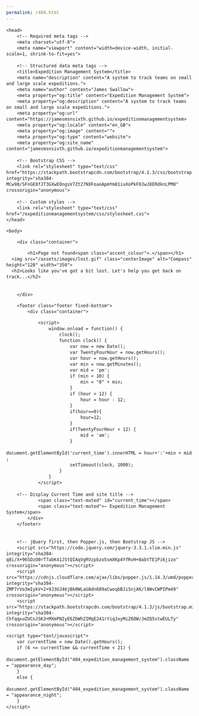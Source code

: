 ```yaml
---
permalink: /404.html
---
```

<!doctype html>
<html lang="en-GB" id="404_expedition_management_system">

	<head>
		<!-- Required meta tags -->
		<meta charset="utf-8">
		<meta name="viewport" content="width=device-width, initial-scale=1, shrink-to-fit=yes">

		<!-- Structured data meta tags -->
		<title>Expedition Management System</title>
		<meta name="description" content="A system to track teams on small and large scale expeditions.">
		<meta name="author" content="James Swallow">
		<meta property="og:title" content="Expedition Management System">
		<meta property="og:description" content="A system to track teams on small and large scale expeditions.">
		<meta property="og:url" content="https://jamesmsnsixth.github.io/expeditionmanagementsystem>
		<meta property="og:locale" content="en_GB">
		<meta property="og:image" content="">
		<meta property="og:type" content="website">
		<meta property="og:site_name" content="jamesmsnsixth.github.io/expeditionmanagementsystem">
													  
		<!-- Bootstrap CSS -->
		<link rel="stylesheet" type="text/css" href="https://stackpath.bootstrapcdn.com/bootstrap/4.1.3/css/bootstrap.min.css" integrity="sha384-MCw98/SFnGE8fJT3GXwEOngsV7Zt27NXFoaoApmYm81iuXoPkFOJwJ8ERdknLPMO" crossorigin="anonymous">
		
		<!-- Custom styles -->
		<link rel="stylesheet" type="text/css" href="/expeditionmanagementsystem/css/stylesheet.css">
	</head>
  
  <!-- Page Body -->
  
  
	<body>
  
  <!-- Create Container for indentation-->
  		<div class="container">
      
  <!-- Page Title (H1) -->
			<h1>Page not found<span class="accent_colour">.</span></h1>
      <img src="/assets/images/lost.gif" class="centerImage" alt="Compass" height="120" width="350">
      <h2>Looks like you've got a bit lost. Let's help you get back on track...</h2>
							
												      
		</div>
								

  <!-- Page Footer - Static Element -->
		<footer class="footer fixed-bottom">
			<div class="container">
	
  <!-- Script to display current time -->
				<script>
					window.onload = function() {
						clock();  
						function clock() {
							var now = new Date();
							var TwentyFourHour = now.getHours();
							var hour = now.getHours();
							var min = now.getMinutes();
							var mid = 'pm';
							if (min < 10) {
								min = "0" + min;
							}
							if (hour > 12) {
								hour = hour - 12;
							}    
							if(hour==0){ 
								hour=12;
							}
							if(TwentyFourHour < 12) {
								mid = 'am';
							}     
							document.getElementById('current_time').innerHTML = hour+':'+min + mid ;
    						setTimeout(clock, 1000);
						}
					}
				</script>
        
        <!-- Display Current Time and site title -->
				<span class="text-muted" id="current_time"></span>
				<span class="text-muted">— Expedition Management System</span>
			</div>
		</footer>
    
		
		<!-- jQuery first, then Popper.js, then Bootstrap JS -->
		<script src="https://code.jquery.com/jquery-3.3.1.slim.min.js" integrity="sha384-q8i/X+965DzO0rT7abK41JStQIAqVgRVzpbzo5smXKp4YfRvH+8abtTE1Pi6jizo" crossorigin="anonymous"></script>
		<script src="https://cdnjs.cloudflare.com/ajax/libs/popper.js/1.14.3/umd/popper.min.js" integrity="sha384-ZMP7rVo3mIykV+2+9J3UJ46jBk0WLaUAdn689aCwoqbBJiSnjAK/l8WvCWPIPm49" crossorigin="anonymous"></script>
		<script src="https://stackpath.bootstrapcdn.com/bootstrap/4.1.3/js/bootstrap.min.js" integrity="sha384-ChfqqxuZUCnJSK3+MXmPNIyE6ZbWh2IMqE241rYiqJxyMiZ6OW/JmZQ5stwEULTy" crossorigin="anonymous"></script>
	
  
  <!-- End Body -->
  </body>
  
  <!-- Time-based theme switching (day/night) -->
	<script type="text/javascript">
		var currentTime = new Date().getHours();
		if (6 <= currentTime && currentTime < 21) {
				document.getElementById("404_expedition_management_system").className = "appearance_day";
		}
		else {
				document.getElementById("404_expedition_management_system").className = "appearance_night";
		}
	</script>
</html>
